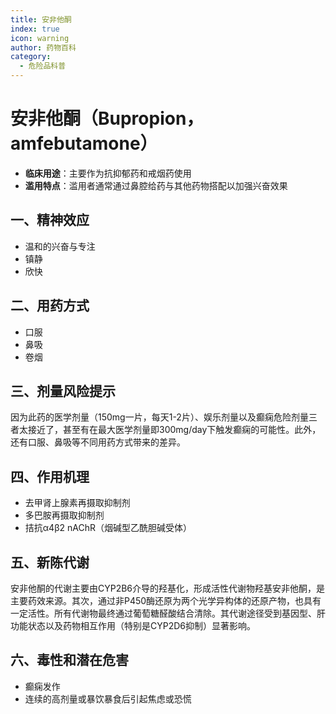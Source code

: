 ```yaml
---
title: 安非他酮
index: true
icon: warning
author: 药物百科
category:
  - 危险品科普
---
```


# 安非他酮（Bupropion，amfebutamone）
- **临床用途**：主要作为抗抑郁药和戒烟药使用
- **滥用特点**：滥用者通常通过鼻腔给药与其他药物搭配以加强兴奋效果


## 一、精神效应
- 温和的兴奋与专注
- 镇静
- 欣快


## 二、用药方式
- 口服
- 鼻吸
- 卷烟


## 三、剂量风险提示
因为此药的医学剂量（150mg一片，每天1-2片）、娱乐剂量以及癫痫危险剂量三者太接近了，甚至有在最大医学剂量即300mg/day下触发癫痫的可能性。此外，还有口服、鼻吸等不同用药方式带来的差异。


## 四、作用机理
- 去甲肾上腺素再摄取抑制剂
- 多巴胺再摄取抑制剂
- 拮抗α4β2 nAChR（烟碱型乙酰胆碱受体）


## 五、新陈代谢
安非他酮的代谢主要由CYP2B6介导的羟基化，形成活性代谢物羟基安非他酮，是主要药效来源。其次，通过非P450酶还原为两个光学异构体的还原产物，也具有一定活性。所有代谢物最终通过葡萄糖醛酸结合清除。其代谢途径受到基因型、肝功能状态以及药物相互作用（特别是CYP2D6抑制）显著影响。


## 六、毒性和潜在危害
- 癫痫发作
- 连续的高剂量或暴饮暴食后引起焦虑或恐慌